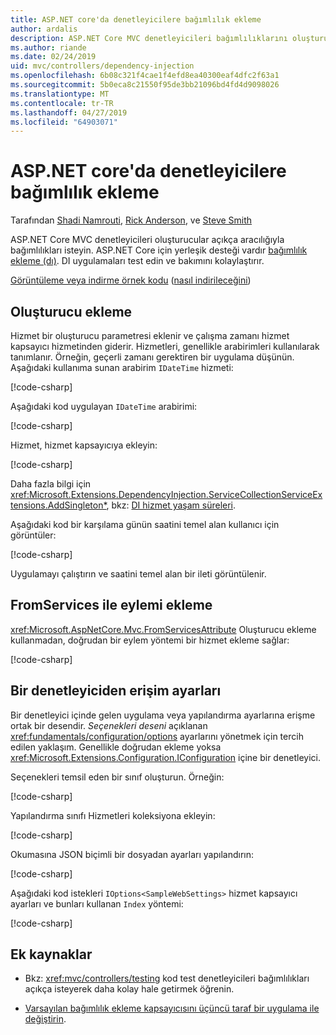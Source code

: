 ```yaml
---
title: ASP.NET core'da denetleyicilere bağımlılık ekleme
author: ardalis
description: ASP.NET Core MVC denetleyicileri bağımlılıklarını oluşturucuları bağımlılık ekleme ASP.NET Core ile açıkça aracılığıyla nasıl istek keşfedin.
ms.author: riande
ms.date: 02/24/2019
uid: mvc/controllers/dependency-injection
ms.openlocfilehash: 6b08c321f4cae1f4efd8ea40300eaf4dfc2f63a1
ms.sourcegitcommit: 5b0eca8c21550f95de3bb21096bd4fd4d9098026
ms.translationtype: MT
ms.contentlocale: tr-TR
ms.lasthandoff: 04/27/2019
ms.locfileid: "64903071"
---
```

# <a name="dependency-injection-into-controllers-in-aspnet-core"></a>ASP.NET core'da denetleyicilere bağımlılık ekleme

<a name="dependency-injection-controllers"></a>

Tarafından [Shadi Namrouti](https://github.com/shadinamrouti), [Rick Anderson](https://twitter.com/RickAndMSFT), ve [Steve Smith](https://github.com/ardalis)

ASP.NET Core MVC denetleyicileri oluşturucular açıkça aracılığıyla bağımlılıkları isteyin. ASP.NET Core için yerleşik desteği vardır [bağımlılık ekleme (dı)](xref:fundamentals/dependency-injection). DI uygulamaları test edin ve bakımını kolaylaştırır.

[Görüntüleme veya indirme örnek kodu](https://github.com/aspnet/AspNetCore.Docs/tree/master/aspnetcore/mvc/controllers/dependency-injection/sample) ([nasıl indirileceğini](xref:index#how-to-download-a-sample))

## <a name="constructor-injection"></a>Oluşturucu ekleme

Hizmet bir oluşturucu parametresi eklenir ve çalışma zamanı hizmet kapsayıcı hizmetinden giderir. Hizmetleri, genellikle arabirimleri kullanılarak tanımlanır. Örneğin, geçerli zamanı gerektiren bir uygulama düşünün. Aşağıdaki kullanıma sunan arabirim `IDateTime` hizmeti:

[!code-csharp[](dependency-injection/sample/ControllerDI/Interfaces/IDateTime.cs?name=snippet)]

Aşağıdaki kod uygulayan `IDateTime` arabirimi:

[!code-csharp[](dependency-injection/sample/ControllerDI/Services/SystemDateTime.cs?name=snippet)]

Hizmet, hizmet kapsayıcıya ekleyin:

[!code-csharp[](dependency-injection/sample/ControllerDI/Startup1.cs?name=snippet&highlight=3)]

Daha fazla bilgi için <xref:Microsoft.Extensions.DependencyInjection.ServiceCollectionServiceExtensions.AddSingleton*>, bkz: [DI hizmet yaşam süreleri](xref:fundamentals/dependency-injection#service-lifetimes).

Aşağıdaki kod bir karşılama günün saatini temel alan kullanıcı için görüntüler:

[!code-csharp[](dependency-injection/sample/ControllerDI/Controllers/HomeController.cs?name=snippet)]

Uygulamayı çalıştırın ve saatini temel alan bir ileti görüntülenir.

## <a name="action-injection-with-fromservices"></a>FromServices ile eylemi ekleme

<xref:Microsoft.AspNetCore.Mvc.FromServicesAttribute> Oluşturucu ekleme kullanmadan, doğrudan bir eylem yöntemi bir hizmet ekleme sağlar:

[!code-csharp[](dependency-injection/sample/ControllerDI/Controllers/HomeController.cs?name=snippet2)]

## <a name="access-settings-from-a-controller"></a>Bir denetleyiciden erişim ayarları

Bir denetleyici içinde gelen uygulama veya yapılandırma ayarlarına erişme ortak bir desendir. *Seçenekleri deseni* açıklanan <xref:fundamentals/configuration/options> ayarlarını yönetmek için tercih edilen yaklaşım. Genellikle doğrudan ekleme yoksa <xref:Microsoft.Extensions.Configuration.IConfiguration> içine bir denetleyici.

Seçenekleri temsil eden bir sınıf oluşturun. Örneğin:

[!code-csharp[](dependency-injection/sample/ControllerDI/Models/SampleWebSettings.cs?name=snippet)]

Yapılandırma sınıfı Hizmetleri koleksiyona ekleyin:

[!code-csharp[](dependency-injection/sample/ControllerDI/Startup.cs?highlight=4&name=snippet1)]

Okumasına JSON biçimli bir dosyadan ayarları yapılandırın:

[!code-csharp[](dependency-injection/sample/ControllerDI/Program.cs?name=snippet&range=10-15)]

Aşağıdaki kod istekleri `IOptions<SampleWebSettings>` hizmet kapsayıcı ayarları ve bunları kullanan `Index` yöntemi:

[!code-csharp[](dependency-injection/sample/ControllerDI/Controllers/SettingsController.cs?name=snippet)]

## <a name="additional-resources"></a>Ek kaynaklar

* Bkz: <xref:mvc/controllers/testing> kod test denetleyicileri bağımlılıkları açıkça isteyerek daha kolay hale getirmek öğrenin.

* [Varsayılan bağımlılık ekleme kapsayıcısını üçüncü taraf bir uygulama ile değiştirin](xref:fundamentals/dependency-injection#default-service-container-replacement).
